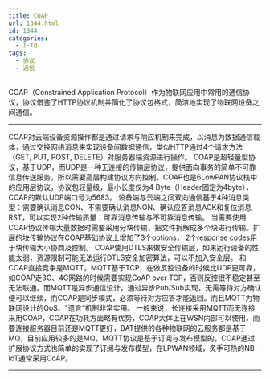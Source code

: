 ```yaml
---
title: COAP
url: 1344.html
id: 1344
categories:
  - I·TQ
tags:
  - 协议
  - 通信
---
```


COAP（Constrained Application Protocol）作为物联网应用中常用的通信协议，协议借鉴了HTTP协议机制并简化了协议包格式，简洁地实现了物联网设备之间通信。

* * *

COAP对云端设备资源操作都是通过请求与响应机制来完成，以消息为数据通信载体，通过交换网络消息来实现设备间数据通信，类似HTTP通过4个请求方法（GET, PUT, POST, DELETE）对服务器端资源进行操作。 COAP是超轻量型协议，基于UDP，而UDP是一种无连接的传输层协议，提供面向事务的简单不可靠信息传送服务，所以需要高层构建协议方向控制。COAP也是6LowPAN协议栈中的应用层协议，协议包轻量级，最小长度仅为4 Byte（Header固定为4byte），COAP的默认UDP端口号为5683。 设备端与云端之间双向通信基于4种消息类型：需要确认消息CON、不需要确认消息NON、确认应答消息ACK和复位消息RST，可以实现2种传输质量：可靠消息传输与不可靠消息传输。 当需要使用COAP协议传输大量数据时需要采用分块传输，把文件拆解成多个块进行传输。扩展的块传输协议在COAP基础协议上增加了3个options， 2个response codes用于块传输大小协商及控制。 COAP使用DTLS来做安全传输层，如果运行设备的性能太弱，资源限制可能无法运行DTLS安全加密算法，可以不加入安全层。 和COAP直接竞争是MQTT，MQTT基于TCP，在做反控设备的时候比UDP更可靠，如COAP走3G、4G网路的时候需要实现CoAP over TCP，否则反控很不稳定甚至无法联通。而MQTT是异步通信设计，通过异步Pub/Sub实现，无需等待对方确认便可以继续，而COAP是同步模式，必须等待对方应答才能返回。而且MQTT为物联网设计的QoS、“遗言”机制非常实用。 一般来说，长连接采用MQTT而无连接采用COAP，COAP在功耗方面略有优势，COAP大体上在WSN内部可以使用，而要连接服务器目前还是MQTT更好，BAT提供的各种物联网的云服务都是基于MQ，目前应用较多的是MQ，MQTT协议是基于订阅与发布模型的，COAP通过扩展协议方式也简单的实现了订阅与发布模型，在LPWAN领域，炙手可热的NB-IoT通常采用CoAP。

* * *